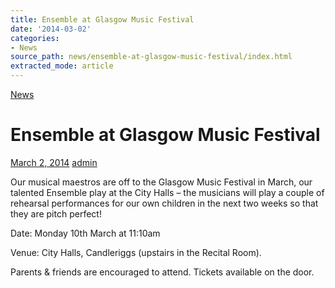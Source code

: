 ```yaml
---
title: Ensemble at Glasgow Music Festival
date: '2014-03-02'
categories:
- News
source_path: news/ensemble-at-glasgow-music-festival/index.html
extracted_mode: article
---
```

[News](/news/)

# Ensemble at Glasgow Music Festival

[March 2, 2014](/news/ensemble-at-glasgow-music-festival/) [admin](author/admin/)

Our musical maestros are off to the Glasgow Music Festival in March, our talented Ensemble play at the City Halls – the musicians will play a couple of rehearsal performances for our own children in the next two weeks so that they are pitch perfect!

Date: Monday 10th March at 11:10am

Venue: City Halls, Candleriggs (upstairs in the Recital Room).

Parents & friends are encouraged to attend. Tickets available on the door.
